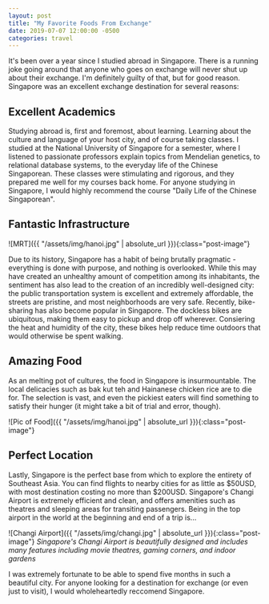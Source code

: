 ```yaml
---
layout: post
title: "My Favorite Foods From Exchange"
date: 2019-07-07 12:00:00 -0500
categories: travel
---
```


It's been over a year since I studied abroad in Singapore. There is a running joke going around that anyone who goes on exchange will never shut up about their exchange. I'm definitely guilty of that, but for good reason. Singapore was an excellent exchange destination for several reasons:

## Excellent Academics

Studying abroad is, first and foremost, about learning. Learning about the culture and language of your host city, and of course taking classes. I studied at the National University of Singapore for a semester, where I listened to passionate professors explain topics from Mendelian genetics, to relational database systems, to the everyday life of the Chinese Singaporean. These classes were stimulating and rigorous, and they prepared me well for my courses back home. For anyone studying in Singapore, I would highly recommend the course "Daily Life of the Chinese Singaporean".

## Fantastic Infrastructure

![MRT]({{ "/assets/img/hanoi.jpg" | absolute_url }}){:class="post-image"}

Due to its history, Singapore has a habit of being brutally pragmatic - everything is done with purpose, and nothing is overlooked. While this may have created an unhealthy amount of competition among its inhabitants, the sentiment has also lead to the creation of an incredibly well-designed city: the public transportation system is excellent and extremely affordable, the streets are pristine, and most neighborhoods are very safe. Recently, bike-sharing has also become popular in Singapore. The dockless bikes are ubiquitous, making them easy to pickup and drop off wherever. Consiering the heat and humidity of the city, these bikes help reduce time outdoors that would otherwise be spent walking.

## Amazing Food

As an melting pot of cultures, the food in Singapore is insurmountable. The local delicacies such as bak kut teh and Hainanese chicken rice are to die for. The selection is vast, and even the pickiest eaters will find something to satisfy their hunger (it might take a bit of trial and error, though).

![Pic of Food]({{ "/assets/img/hanoi.jpg" | absolute_url }}){:class="post-image"}

## Perfect Location

Lastly, Singapore is the perfect base from which to explore the entirety of Southeast Asia. You can find flights to nearby cities for as little as $50USD, with most destination costing no more than $200USD. Singapore's Changi Airport is extremely efficient and clean, and offers amenities such as theatres and sleeping areas for transiting passengers. Being in the top airport in the world at the beginning and end of a trip is...

![Changi Airport]({{ "/assets/img/changi.jpg" | absolute_url }}){:class="post-image"}
_Singapore's Changi Airport is beautifully designed and includes many features including movie theatres, gaming corners, and indoor gardens_

I was extremely fortunate to be able to spend five months in such a beautiful city. For anyone looking for a destination for exchange (or even just to visit), I would wholeheartedly reccomend Singapore.
